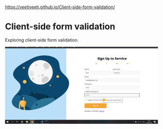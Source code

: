 https://veetiveeti.github.io/Client-side-form-validation/

# Client-side form validation
 Exploring client-side form validation.
 
![Image of the layout in progress](https://raw.githubusercontent.com/veetiveeti/Client-side-form-validation/master/client-side-form-validation-WIP.png)
